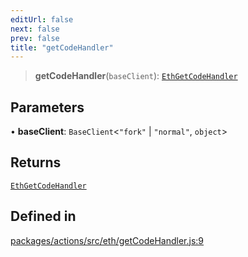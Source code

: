 ```yaml
---
editUrl: false
next: false
prev: false
title: "getCodeHandler"
---
```


> **getCodeHandler**(`baseClient`): [`EthGetCodeHandler`](/reference/tevm/actions/type-aliases/ethgetcodehandler/)

## Parameters

• **baseClient**: `BaseClient`\<`"fork"` \| `"normal"`, `object`\>

## Returns

[`EthGetCodeHandler`](/reference/tevm/actions/type-aliases/ethgetcodehandler/)

## Defined in

[packages/actions/src/eth/getCodeHandler.js:9](https://github.com/evmts/tevm-monorepo/blob/main/packages/actions/src/eth/getCodeHandler.js#L9)
